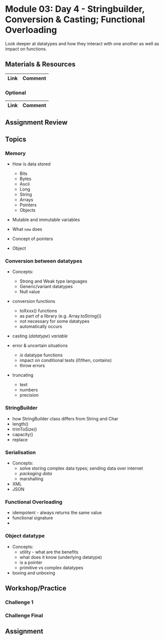 # Module 03: Day 4 - Stringbuilder, Conversion & Casting; Functional Overloading
Look deeper at datatypes and how they interact with one another as well as impact on functions.

## Materials & Resources

| Link | Comment |
|:---- |:------- |



### Optional
| Link | Comment |
|:---- |:------ |

## Assignment Review


## Topics
### Memory
- How is data stored 
  - Bits
  - Bytes
  - Ascii
  - Long
  - String
  - Arrays
  - Pointers 
  - Objects
  
- Mutable and immutable variables
- What `new` does
- Concept of pointers
- Object



### Conversion between datatypes
- Concepts: 
  - Strong and Weak type languages
  - Generic/variant datatypes
  - Null value
  
- conversion functions
  - toXxxx() functions
  - as part of a library (e.g. Array.toString())
  - not necessary for some datatypes
  - automatically occurs
    
- casting (*datatype*) *variable*

- error & uncertain situations
  - *is* datatype functions
  - impact on conditional tests (if/then, contains)
  - throw errors
  
- truncating
  - text
  - numbers
  - precision


### StringBuilder
- how StringBuilder class differs from String and Char
- length()
- trimToSize()
- capacity()
- replace

### Serialisation
- Concepts:
  - solve storing complex data types; sending data over internet
  - *packaging data*
  - marshalling  
- XML
- JSON

### Functional Overloading
- idempotent - always returns the same value
- functional signature
-

### Object datatype
- Concepts: 
  - utility - what are the benefits
  - what does it know (underlying datatype)
  - is a pointer
  - primitive vs complex datatypes
- boxing and unboxing  

## Workshop/Practice 

### Challenge 1
### Challenge Final

## Assignment